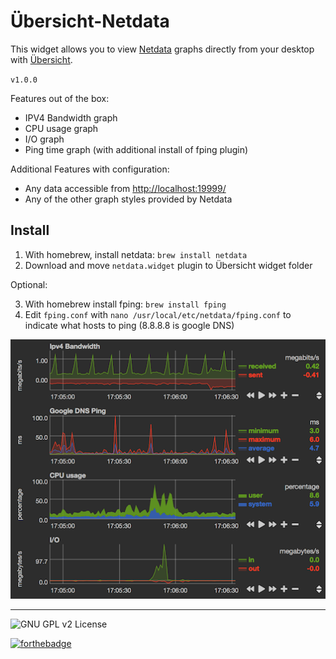 # Übersicht-Netdata
This widget allows you to view [Netdata](https://my-netdata.io/) graphs directly from your desktop with [Übersicht](http://tracesof.net/uebersicht/).

`v1.0.0`

Features out of the box:
- IPV4 Bandwidth graph
- CPU usage graph
- I/O graph
- Ping time graph (with additional install of fping plugin)

Additional Features with configuration:
- Any data accessible from [http://localhost:19999/](http://localhost:19999/)
- Any of the other graph styles provided by Netdata


## Install

1. With homebrew, install netdata: `brew install netdata`
2. Download and move `netdata.widget` plugin to Übersicht widget folder

Optional:

3. With homebrew install fping: `brew install fping`
4. Edit `fping.conf` with `nano /usr/local/etc/netdata/fping.conf` to indicate what hosts to ping (8.8.8.8 is google DNS)

![Demo Screenshot](full-screenshot.png)

----
![GNU GPL v2 License](https://img.shields.io/badge/license-GNU%20GPL%20v2-brightgreen.svg?style=flat-square)

[![forthebadge](http://forthebadge.com/images/badges/built-with-love.svg)](http://forthebadge.com)
